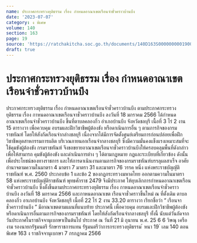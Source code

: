 ```yaml
---
name: ประกาศกระทรวงยุติธรรม เรื่อง กำหนดอาณาเขตเรือนจำชั่วคราวบ้านบึง
date: '2023-07-07'
category: ง พิเศษ
volume: 140
section: 163
page: 19
source: 'https://ratchakitcha.soc.go.th/documents/140D163S0000000001900.pdf'
draft: true
---
```


# ประกาศกระทรวงยุติธรรม เรื่อง กำหนดอาณาเขตเรือนจำชั่วคราวบ้านบึง

ประกาศกระทรวงยุติธรรม เรื่อง กำหนดอาณาเขตเรือนจำชั่วคราวบ้านบึง ตามประกาศกระทรวงยุติธรรม เรื่อง กาหนดอาณาเขตเรือนจาชั่วคราวบ้านบึง ลงวันที่ 18 มกราคม 2566 ได้กำหนดอาณาเขตเรือนจำชั่วคราวบ้านบึง ขึ้นที่ตาบลคลองกิ่ว อำเภอบ้านบึง จังหวัดชลบุรี เนื้อที่ 3 ไร่ 2 งาน 15 ตารางวา เพื่อควบคุม อบรมและฝึกวิชาชีพผู้ต้องขัง หรือดาเนินการอื่น ๆ ตามภารกิจของกรมราชทัณฑ์ โดยให้สังกัดเรือนจำกลำงชลบุรี เนื่องจากได้มีการจัดตั้งศูนย์เตรียมการก่อนปล่อยเพื่อฝึกวิชาชีพอุตสาหกรรมการผลิต บริเวณภายนอกเรือนจำกลางชลบุรี ซึ่งมีความมั่นคงแข็งแรงเหมาะสมที่จะใช้คุมขังผู้ต้องขัง กรมราชทัณฑ์ จึงขอขยายอาณาเขตเรือนจาชั่วคราวบ้านบึงให้ครอบคลุมพื้นที่ดังกล่าว เพื่อให้สามารถ คุมขังผู้ต้องขัง และดำเนินการต่าง ๆ ได้ตามกฎหมาย กฎและระเบียบที่เกี่ยวข้อง ดังนั้น เพื่อประโยชน์ของทางราชการ และให้การดาเนินงานตามภารกิจของกรมราชทัณฑ์บรรลุผลสาเร็จ อาศัยอำนาจตามความในมาตรา 4 มาตรา 7 มาตรา 31 และมาตรา 76 วรรค หนึ่ง แห่งพระราชบัญญัติราชทัณฑ์ พ.ศ. 2560 ประกอบข้อ 1 และข้อ 2 ของกฎกระทรวงมหาดไทย ออกตามความในมาตรา 58 แห่งพระราชบัญญัติราชทัณฑ์ พุทธศักราช 2479 จึงมีประกาศ ให้ยุบเลิกการกำหนดอาณาเขตเรือนจำชั่วคราวบ้านบึง ซึ่งตั้งขึ้นตามประกาศกระทรวงยุติธรรม เรื่อง กาหนดอาณาเขตเรือนจำชั่วคราวบ้านบึง ลงวันที่ 18 มกราคม 2566 และกาหนดอาณาเขต เรือนจาชั่วคราวขึ้นใหม่ ณ ที่ตั้งเดิม ตาบลคลองกิ่ว อาเภอบ้านบึง จังหวัดชลบุรี เนื้อที่ 22 ไร่ 2 งาน 33.20 ตารางวา เรียกชื่อว่า “ เรือนจาชั่วคราวบ้านบึง ” มีอาณาเขตตามแผนที่แนบท้าย ประกาศนี้ เพื่อควบคุม อบรมและฝึกวิชาชีพผู้ต้องขัง หรือดาเนินการอื่นตามภารกิจของกรมราชทัณฑ์ โดยให้สังกัดเรือนจำกลางชลบุรี ทั้งนี้ นับแต่วันถัดจากวันประกาศในราชกิจจานุเบกษาเป็นต้นไป ประกาศ ณ วันที่ 21 มิ ถุนายน พ.ศ. 25 6 6 วิษณุ เครืองาม รองนายกรัฐมนตรี รักษาราชการแทน รัฐมนตรีว่าการกระทรวงยุติธรรม ้ หนา 19 ่ เลม 140 ตอนพิเศษ 163 ง ราชกิจจานุเบกษา 7 กรกฎาคม 2566

